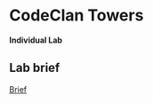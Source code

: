 # CodeClan Towers
**Individual Lab**

## Lab brief
[Brief](https://gist.github.com/LouiseReid/6f79c862898c25eccaed7bd5740e540c)
